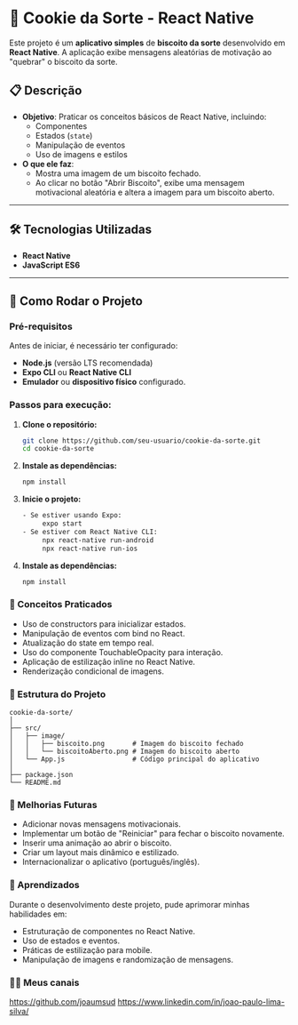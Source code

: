 # 🍪 Cookie da Sorte - React Native

Este projeto é um **aplicativo simples** de **biscoito da sorte** desenvolvido em **React Native**. A aplicação exibe mensagens aleatórias de motivação ao "quebrar" o biscoito da sorte.

## 📋 Descrição

- **Objetivo**: Praticar os conceitos básicos de React Native, incluindo:
  - Componentes
  - Estados (`state`)
  - Manipulação de eventos
  - Uso de imagens e estilos
- **O que ele faz**:
  - Mostra uma imagem de um biscoito fechado.
  - Ao clicar no botão "Abrir Biscoito", exibe uma mensagem motivacional aleatória e altera a imagem para um biscoito aberto.

---

## 🛠️ Tecnologias Utilizadas

- **React Native**
- **JavaScript ES6**

---

## 🚀 Como Rodar o Projeto

### Pré-requisitos
Antes de iniciar, é necessário ter configurado:
- **Node.js** (versão LTS recomendada)
- **Expo CLI** ou **React Native CLI**
- **Emulador** ou **dispositivo físico** configurado.

### Passos para execução:

1. **Clone o repositório:**
   ```bash
   git clone https://github.com/seu-usuario/cookie-da-sorte.git
   cd cookie-da-sorte

2. **Instale as dependências:**
    ```bash
    npm install

3. **Inicie o projeto:**
   ```bash
   - Se estiver usando Expo:
        expo start
   - Se estiver com React Native CLI:
        npx react-native run-android
        npx react-native run-ios

4. **Instale as dependências:**
    ```bash
    npm install

### 🔑 Conceitos Praticados

- Uso de constructors para inicializar estados.
- Manipulação de eventos com bind no React.
- Atualização do state em tempo real.
- Uso do componente TouchableOpacity para interação.
- Aplicação de estilização inline no React Native.
- Renderização condicional de imagens.


### 📝 Estrutura do Projeto
   
    cookie-da-sorte/
    │
    ├── src/
    │   ├── image/
    │   │   ├── biscoito.png       # Imagem do biscoito fechado
    │   │   └── biscoitoAberto.png # Imagem do biscoito aberto
    │   └── App.js                 # Código principal do aplicativo
    │
    ├── package.json
    └── README.md

### 📌 Melhorias Futuras

- Adicionar novas mensagens motivacionais.
- Implementar um botão de "Reiniciar" para fechar o biscoito novamente.
- Inserir uma animação ao abrir o biscoito.
- Criar um layout mais dinâmico e estilizado.
- Internacionalizar o aplicativo (português/inglês).

### 🎯 Aprendizados
Durante o desenvolvimento deste projeto, pude aprimorar minhas habilidades em:

- Estruturação de componentes no React Native.
- Uso de estados e eventos.
- Práticas de estilização para mobile.
- Manipulação de imagens e randomização de mensagens.

### 🧑‍💻 Meus canais
https://github.com/joaumsud
https://www.linkedin.com/in/joao-paulo-lima-silva/
